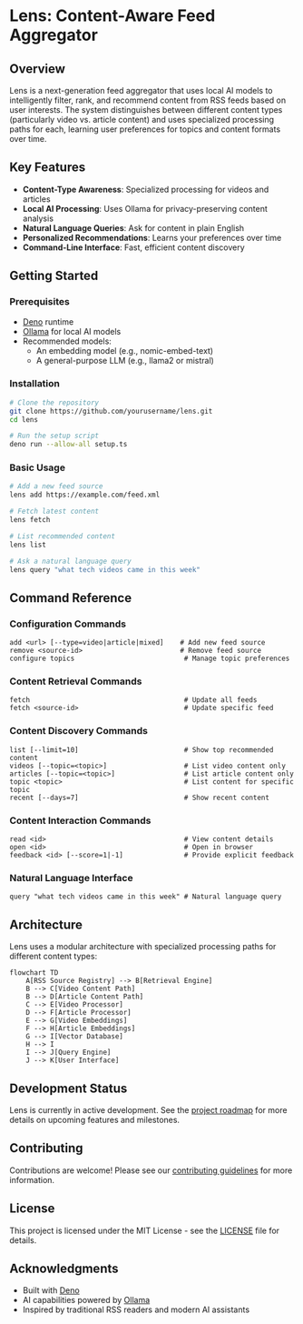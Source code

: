 # Lens: Content-Aware Feed Aggregator

## Overview

Lens is a next-generation feed aggregator that uses local AI models to intelligently filter, rank, and recommend content from RSS feeds based on user interests. The system distinguishes between different content types (particularly video vs. article content) and uses specialized processing paths for each, learning user preferences for topics and content formats over time.

## Key Features

- **Content-Type Awareness**: Specialized processing for videos and articles
- **Local AI Processing**: Uses Ollama for privacy-preserving content analysis
- **Natural Language Queries**: Ask for content in plain English
- **Personalized Recommendations**: Learns your preferences over time
- **Command-Line Interface**: Fast, efficient content discovery

## Getting Started

### Prerequisites

- [Deno](https://deno.land/) runtime
- [Ollama](https://ollama.ai/) for local AI models
- Recommended models:
  - An embedding model (e.g., nomic-embed-text)
  - A general-purpose LLM (e.g., llama2 or mistral)

### Installation

```bash
# Clone the repository
git clone https://github.com/yourusername/lens.git
cd lens

# Run the setup script
deno run --allow-all setup.ts
```

### Basic Usage

```bash
# Add a new feed source
lens add https://example.com/feed.xml

# Fetch latest content
lens fetch

# List recommended content
lens list

# Ask a natural language query
lens query "what tech videos came in this week"
```

## Command Reference

### Configuration Commands
```
add <url> [--type=video|article|mixed]    # Add new feed source
remove <source-id>                        # Remove feed source
configure topics                           # Manage topic preferences
```

### Content Retrieval Commands
```
fetch                                      # Update all feeds
fetch <source-id>                          # Update specific feed
```

### Content Discovery Commands
```
list [--limit=10]                          # Show top recommended content
videos [--topic=<topic>]                   # List video content only
articles [--topic=<topic>]                 # List article content only
topic <topic>                              # List content for specific topic
recent [--days=7]                          # Show recent content
```

### Content Interaction Commands
```
read <id>                                  # View content details
open <id>                                  # Open in browser
feedback <id> [--score=1|-1]               # Provide explicit feedback
```

### Natural Language Interface
```
query "what tech videos came in this week" # Natural language query
```

## Architecture

Lens uses a modular architecture with specialized processing paths for different content types:

```mermaid
flowchart TD
    A[RSS Source Registry] --> B[Retrieval Engine]
    B --> C[Video Content Path]
    B --> D[Article Content Path]
    C --> E[Video Processor]
    D --> F[Article Processor]
    E --> G[Video Embeddings]
    F --> H[Article Embeddings]
    G --> I[Vector Database]
    H --> I
    I --> J[Query Engine]
    J --> K[User Interface]
```

## Development Status

Lens is currently in active development. See the [project roadmap](docs/roadmap.md) for more details on upcoming features and milestones.

## Contributing

Contributions are welcome! Please see our [contributing guidelines](CONTRIBUTING.md) for more information.

## License

This project is licensed under the MIT License - see the [LICENSE](LICENSE) file for details.

## Acknowledgments

- Built with [Deno](https://deno.land/)
- AI capabilities powered by [Ollama](https://ollama.ai/)
- Inspired by traditional RSS readers and modern AI assistants